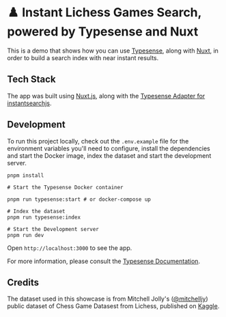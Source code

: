 # ♟️ Instant Lichess Games Search, powered by Typesense and Nuxt

This is a demo that shows how you can use [Typesense](https://github.com/typesense/typesense), along with [Nuxt](https://nuxt.com/), in order to build a search index with near instant results.

## Tech Stack

The app was built using [Nuxt.js](https://nuxt.com/), along with the <a href="https://github.com/typesense/typesense-instantsearch-adapter" target="_blank">
Typesense Adapter for instantsearchjs</a>.

## Development

To run this project locally, check out the `.env.example` file for the environment variables you'll need to configure, install the dependencies and start the Docker image, index the dataset and start the development server.

```shell
pnpm install

# Start the Typesense Docker container

pnpm run typesense:start # or docker-compose up 

# Index the dataset
pnpm run typesense:index
 
# Start the Development server
pnpm run dev
```

Open `http://localhost:3000` to see the app.

For more information, please consult the [Typesense Documentation](https://typesense.org/docs/). 

## Credits

The dataset used in this showcase is from Mitchell Jolly's ([@mitchelljy](https://github.com/mitchelljy)) public dataset of Chess Game Datasest from Lichess, published on [Kaggle](https://www.kaggle.com/datasnaek/chess).
